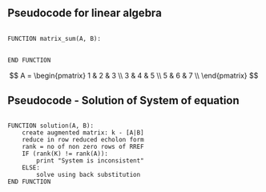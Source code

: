 ## Pseudocode for linear algebra

```python

FUNCTION matrix_sum(A, B):


END FUNCTION

```


$$
    A = \begin{pmatrix}
        1 & 2 & 3 \\
        3 & 4 & 5 \\
        5 & 6 & 7 \\
        \end{pmatrix}
$$

## Pseudocode - Solution of System of equation

```

FUNCTION solution(A, B):
    create augmented matrix: k - [A|B]
    reduce in row reduced echolon form
    rank = no of non zero rows of RREF
    IF (rank(K) != rank(A)):
        print "System is inconsistent"
    ELSE:
        solve using back substitution
END FUNCTION

```


